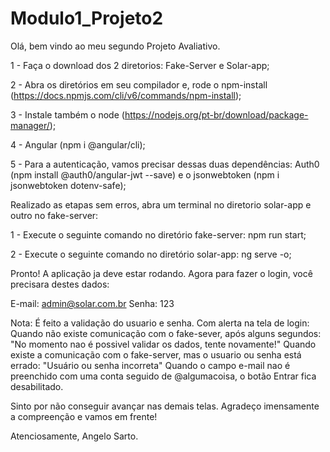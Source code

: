 # Modulo1_Projeto2
Olá, bem vindo ao meu segundo Projeto Avaliativo.


1 - Faça o download dos 2 diretorios: Fake-Server e Solar-app;

2 - Abra os diretórios em seu compilador e, rode o npm-install (https://docs.npmjs.com/cli/v6/commands/npm-install);

3 - Instale também o node (https://nodejs.org/pt-br/download/package-manager/);

4 - Angular (npm i @angular/cli);

5 - Para a autenticação, vamos precisar dessas duas dependências: Auth0 (npm install @auth0/angular-jwt --save) e o jsonwebtoken (npm i jsonwebtoken dotenv-safe);

Realizado as etapas sem erros, abra um terminal no diretorio solar-app e outro no fake-server:

1 - Execute o seguinte comando no diretório fake-server: npm run start;

2 - Execute o seguinte comando no diretório solar-app: ng serve -o;

Pronto! A aplicação ja deve estar rodando. Agora para fazer o login, você precisara destes dados:

E-mail: admin@solar.com.br
Senha: 123

Nota: É feito a validação do usuario e senha. Com alerta na tela de login:
Quando não existe comunicação com o fake-sever, após alguns segundos: "No momento nao é possivel validar os dados, tente novamente!"
Quando existe a comunicação com o fake-server, mas o usuario ou senha está errado: "Usuário ou senha incorreta"
Quando o campo e-mail nao é preenchido com uma conta seguido de @algumacoisa, o botão Entrar fica desabilitado.

Sinto por não conseguir avançar nas demais telas. Agradeço imensamente a compreenção e vamos em frente!

Atenciosamente,
Angelo Sarto.
